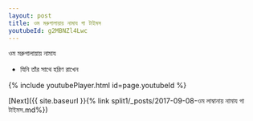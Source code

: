 ```yaml
---
layout: post
title: ওম মরুগালায়ায় নামায গা টাইমস
youtubeId: g2MBNZl4Lwc
---
```

 
 
 ওম মরুগালায়ায় নামায  
 
 -  যিনি তাঁর সাথে হরিণ রাখেন 
 
  
 
  
 
 
 
 
 
 


{% include youtubePlayer.html id=page.youtubeId %}
 
[Next]({{ site.baseurl }}{% link  split1/_posts/2017-09-08-ওম লাম্বানায় নামায গা টাইমস.md%})
 
